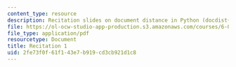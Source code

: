 ```yaml
---
content_type: resource
description: Recitation slides on document distance in Python (docdist{1,2,3,4}.py).
file: https://ol-ocw-studio-app-production.s3.amazonaws.com/courses/6-006-introduction-to-algorithms-spring-2008/2fe73f0f61f143e7b919cd3cb921d1c8_recitation01.pdf
file_type: application/pdf
resourcetype: Document
title: Recitation 1
uid: 2fe73f0f-61f1-43e7-b919-cd3cb921d1c8
---
```

